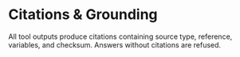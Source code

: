# Citations & Grounding

All tool outputs produce citations containing source type, reference, variables, and checksum. Answers without citations are refused.
